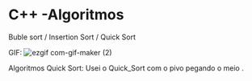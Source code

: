 # C++ -Algoritmos
 Buble sort /  Insertion Sort  /  Quick Sort

GIF:
![ezgif com-gif-maker (2)](https://user-images.githubusercontent.com/126752400/224810497-667c3a7f-c1ca-48a4-9f78-53e867a42326.gif)


Algoritmos  Quick Sort:
Usei o Quick_Sort com o pivo pegando o meio .
 
 


